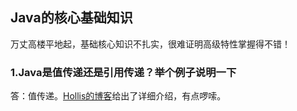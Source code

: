 ## Java的核心基础知识

万丈高楼平地起，基础核心知识不扎实，很难证明高级特性掌握得不错！

### 1.Java是值传递还是引用传递？举个例子说明一下

答：值传递。[Hollis的博客](https://blog.csdn.net/bjweimengshu/article/details/79799485)给出了详细介绍，有点啰嗦。

